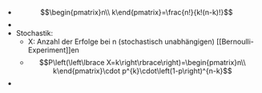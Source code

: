 - $$\begin{pmatrix}n\\ k\end{pmatrix}=\frac{n!}{k!(n-k)!}$$
-
- Stochastik:
	- X: Anzahl der Erfolge bei n (stochastisch unabhängigen) [[Bernoulli-Experiment]]en
	- $$P\left(\left\lbrace X=k\right\rbrace\right)=\begin{pmatrix}n\\ k\end{pmatrix}\cdot p^{k}\cdot\left(1-p\right)^{n-k}$$
-